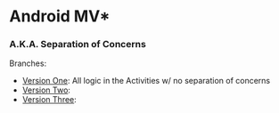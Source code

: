 # Android MV*

### A.K.A. Separation of Concerns

Branches:
* [Version One](https://github.com/C4Q/AC_Android_MV-/tree/version_one): All logic in the Activities w/ no separation of concerns
* [Version Two]():
* [Version Three]():
